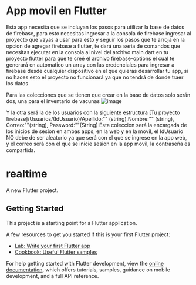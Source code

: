 <h1>App movil en Flutter</h1>

Esta app necesita que se incluyan los pasos para utilizar la base de datos de firebase, para esto necesitas ingresar a la consola de firebase ingresar al proyecto que vayas a usar para esto y seguir los pasos que te arroja en la opcion de agregar firebase a flutter, te dará una seria de comandos que necesitas ejecutar en la consola al nivel del archivo main.dart en tu proyecto flutter para que te creé el archivo firebase-options el cual te generará en automatico un array con las credenciales para ingresar a firebase desde cualquier dispositivo en el que quieras desarrollar tu app, si no haces esto el proyecto no funcionará ya que no tendrá de donde traer los datos

Para las colecciones que se tienen que crear en la base de datos solo serán dos, una para el inventario de vacunas
![image](https://github.com/user-attachments/assets/efe1b4c9-71c5-49c9-97c6-e4df265f856d)

Y la otra será la de los usuarios con la siguiente estructura
[Tu proyecto firebase]/Usuarios/(IdUsuario)/Apellido:"" (string),Nombre:"" (string), Correo:""(string), Password:""(String)
Esta coleccion será la encargada de los inicios de sesion en ambas apps, en la web y en la movil, el IdUsuario NO debe de ser aleatorio ya que será con el que se ingrese en la app web, y el correo será con el que se inicie sesion en la app movil, la contraseña es compartida.


# realtime

A new Flutter project.

## Getting Started

This project is a starting point for a Flutter application.

A few resources to get you started if this is your first Flutter project:

- [Lab: Write your first Flutter app](https://docs.flutter.dev/get-started/codelab)
- [Cookbook: Useful Flutter samples](https://docs.flutter.dev/cookbook)

For help getting started with Flutter development, view the
[online documentation](https://docs.flutter.dev/), which offers tutorials,
samples, guidance on mobile development, and a full API reference.
